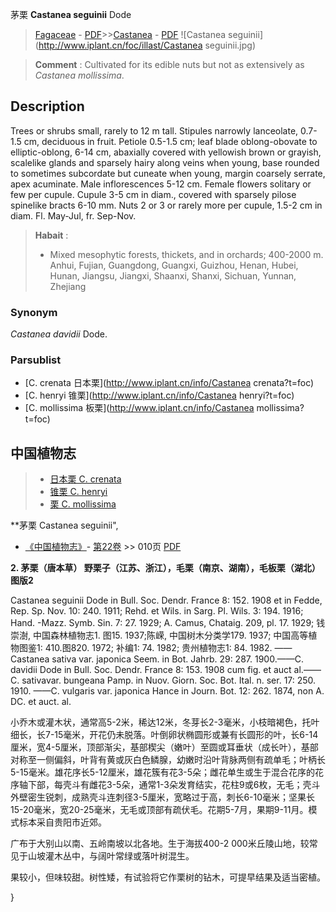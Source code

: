 茅栗 **Castanea seguinii** Dode

> [Fagaceae](http://www.iplant.cn/info/Fagaceae?t=foc) - [PDF](http://www.iplant.cn/foc/pdf/Fagaceae.pdf)>>[Castanea](http://www.iplant.cn/info/Castanea?t=foc) - [PDF](http://www.iplant.cn/foc/pdf/Castanea.pdf)
![Castanea seguinii](http://www.iplant.cn/foc/illast/Castanea seguinii.jpg)


> **Comment** : 
> Cultivated for its edible nuts but not as extensively as *Castanea mollissima*.

## Description

Trees or shrubs small, rarely to 12 m tall. Stipules narrowly lanceolate, 0.7-1.5 cm, deciduous in fruit. Petiole 0.5-1.5 cm; leaf blade oblong-obovate to elliptic-oblong, 6-14 cm, abaxially covered with yellowish brown or grayish, scalelike glands and sparsely hairy along veins when young, base rounded to sometimes subcordate but cuneate when young, margin coarsely serrate, apex acuminate. Male inflorescences 5-12 cm. Female flowers solitary or few per cupule. Cupule 3-5 cm in diam., covered with sparsely pilose spinelike bracts 6-10 mm. Nuts 2 or 3 or rarely more per cupule, 1.5-2 cm in diam. Fl. May-Jul, fr. Sep-Nov.


> **Habait** : 
>*  Mixed mesophytic forests, thickets, and in orchards; 400-2000 m. Anhui, Fujian, Guangdong, Guangxi, Guizhou, Henan, Hubei, Hunan, Jiangsu, Jiangxi, Shaanxi, Shanxi, Sichuan, Yunnan, Zhejiang

### Synonym
*Castanea davidii* Dode.

### Parsublist

* [C.  crenata  日本栗](http://www.iplant.cn/info/Castanea crenata?t=foc)
* [C.  henryi  锥栗](http://www.iplant.cn/info/Castanea henryi?t=foc)
* [C.  mollissima  板栗](http://www.iplant.cn/info/Castanea mollissima?t=foc)

## 中国植物志

> * [日本栗  C.  crenata](Castanea-crenata-日本栗.md)
> * [锥栗  C.  henryi](Castanea-henryi-锥栗.md)
> * [栗  C.  mollissima](Castanea-mollissima-板栗.md)


**茅栗 Castanea seguinii",

* [《中国植物志》](http://www.iplant.cn/frps)- [第22卷](http://www.iplant.cn/frps/vol/22) >> 010页 [PDF](http://www.iplant.cn/frps/pdf/22/010.pdf)


**2. 茅栗（唐本草） 野栗子（江苏、浙江），毛栗（南京、湖南），毛板栗（湖北）图版2**

Castanea seguinii Dode in Bull. Soc. Dendr. France 8: 152. 1908 et in Fedde, Rep. Sp. Nov. 10: 240. 1911; Rehd. et Wils. in Sarg. Pl. Wils. 3: 194. 1916; Hand. -Mazz. Symb. Sin. 7: 27. 1929; A. Camus, Chataig. 209, pl. 17. 1929; 钱崇澍, 中国森林植物志1. 图15. 1937;陈嵘, 中国树木分类学179. 1937; 中国高等植物图鉴1: 410.图820. 1972; 补编1: 74. 1982; 贵州植物志1: 84. 1982. ——Castanea sativa var. japonica Seem. in Bot. Jahrb. 29: 287. 1900.——C. davidii Dode in Bull. Soc. Dendr. France 8: 153. 1908 cum fig. et auct al.——C. sativavar. bungeana Pamp. in Nuov. Giorn. Soc. Bot. Ital. n. ser. 17: 250. 1910. ——C. vulgaris var. japonica Hance in Journ. Bot. 12: 262. 1874, non A. DC. et auct. al.

小乔木或灌木状，通常高5-2米，稀达12米，冬芽长2-3毫米，小枝暗褐色，托叶细长，长7-15毫米，开花仍未脱落。叶倒卵状椭圆形或兼有长圆形的叶，长6-14厘米，宽4-5厘米，顶部渐尖，基部楔尖（嫩叶）至圆或耳垂状（成长叶），基部对称至一侧偏斜，叶背有黄或灰白色鳞腺，幼嫩时沿叶背脉两侧有疏单毛；叶柄长5-15毫米。雄花序长5-12厘米，雄花簇有花3-5朵；雌花单生或生于混合花序的花序轴下部，每壳斗有雌花3-5朵，通常1-3朵发育结实，花柱9或6枚，无毛；壳斗外壁密生锐刺，成熟壳斗连刺径3-5厘米，宽略过于高，刺长6-10毫米；坚果长15-20毫米，宽20-25毫米，无毛或顶部有疏伏毛。花期5-7月，果期9-11月。模式标本采自贵阳市近郊。

广布于大别山以南、五岭南坡以北各地。生于海拔400-2 000米丘陵山地，较常见于山坡灌木丛中，与阔叶常绿或落叶树混生。

果较小，但味较甜。树性矮，有试验将它作栗树的钻木，可提早结果及适当密植。

}